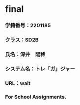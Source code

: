 # final

### 学籍番号：2201185
### クラス：SD2B
### 氏名：深井　陽稀
### システム名：トレ「ガ」ジャー
### URL：wait
### For School Assignments.

